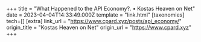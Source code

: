 +++
title = "What Happened to the API Economy?. • Kostas Heaven on Net"
date = 2023-04-04T14:33:49.000Z
template = "link.html"
[taxonomies]
tech=[]
[extra]
link_url = "https://www.cpard.xyz/posts/api_economy/"
origin_title = "Kostas Heaven on Net"
origin_url = "https://www.cpard.xyz"
+++